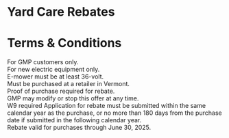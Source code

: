 # Yard Care Rebates  

# Terms & Conditions  

For GMP customers only.   
For new electric equipment only.   
E-mower must be at least 36-volt.   
Must be purchased at a retailer in Vermont.   
Proof of purchase required for rebate.   
GMP may modify or stop this offer at any time.   
W9 required Application for rebate must be submitted within the same calendar year as the purchase, or no more than 180 days from the purchase date if submitted in the following calendar year.   
Rebate valid for purchases through June 30, 2025.  